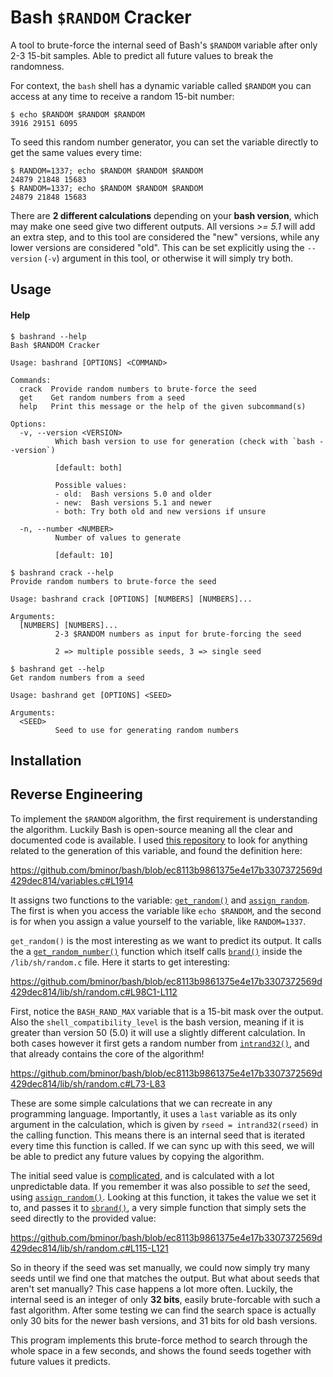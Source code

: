 # Bash `$RANDOM` Cracker

A tool to brute-force the internal seed of Bash's `$RANDOM` variable after only 2-3 15-bit samples. Able to predict all future values to break the randomness. 

For context, the `bash` shell has a dynamic variable called `$RANDOM` you can access at any time to receive a random 15-bit number:

```Shell
$ echo $RANDOM $RANDOM $RANDOM
3916 29151 6095
```

To seed this random number generator, you can set the variable directly to get the same values every time:

```Shell
$ RANDOM=1337; echo $RANDOM $RANDOM $RANDOM
24879 21848 15683
$ RANDOM=1337; echo $RANDOM $RANDOM $RANDOM
24879 21848 15683
```

There are **2 different calculations** depending on your **bash version**, which may make one seed give two different outputs. All versions *>= 5.1* will add an extra step, and to this tool are considered the "new" versions, while any lower versions are considered "old". This can be set explicitly using the `--version` (`-v`) argument in this tool, or otherwise it will simply try both. 

## Usage

<!-- TODO: asciinema recording -->

<!-- 
bash --version
echo $RANDOM $RANDOM $RANDOM
bashrand crack 664 2679 3415
echo $RANDOM $RANDOM $RANDOM
bashrand get 892556151
bashrand get 892556151 -v old
bashrand get 892556151 -v old -s 6
bashrand get 892556151 -v old -s 6 -n 3
echo $RANDOM $RANDOM $RANDOM
exit
 -->

#### Help

```Shell
$ bashrand --help
Bash $RANDOM Cracker

Usage: bashrand [OPTIONS] <COMMAND>

Commands:
  crack  Provide random numbers to brute-force the seed
  get    Get random numbers from a seed
  help   Print this message or the help of the given subcommand(s)

Options:
  -v, --version <VERSION>
          Which bash version to use for generation (check with `bash --version`)

          [default: both]

          Possible values:
          - old:  Bash versions 5.0 and older
          - new:  Bash versions 5.1 and newer
          - both: Try both old and new versions if unsure

  -n, --number <NUMBER>
          Number of values to generate

          [default: 10]
```

```Shell
$ bashrand crack --help
Provide random numbers to brute-force the seed

Usage: bashrand crack [OPTIONS] [NUMBERS] [NUMBERS]...

Arguments:
  [NUMBERS] [NUMBERS]...
          2-3 $RANDOM numbers as input for brute-forcing the seed

          2 => multiple possible seeds, 3 => single seed
```

```Shell
$ bashrand get --help
Get random numbers from a seed

Usage: bashrand get [OPTIONS] <SEED>

Arguments:
  <SEED>
          Seed to use for generating random numbers
```

## Installation



## Reverse Engineering

To implement the `$RANDOM` algorithm, the first requirement is understanding the algorithm. Luckily Bash is open-source meaning all the clear and documented code is available. I used [this repository](https://github.com/bminor/bash) to look for anything related to the generation of this variable, and found the definition here:

https://github.com/bminor/bash/blob/ec8113b9861375e4e17b3307372569d429dec814/variables.c#L1914

It assigns two functions to the variable: [`get_random()`](https://github.com/bminor/bash/blob/ec8113b9861375e4e17b3307372569d429dec814/variables.c#L1443-L1450) and [`assign_random`](https://github.com/bminor/bash/blob/ec8113b9861375e4e17b3307372569d429dec814/variables.c#L1401-L1420). The first is when you access the variable like `echo $RANDOM`, and the second is for when you assign a value yourself to the variable, like `RANDOM=1337`. 

`get_random()` is the most interesting as we want to predict its output. It calls the a [`get_random_number()`](https://github.com/bminor/bash/blob/ec8113b9861375e4e17b3307372569d429dec814/variables.c#L1422C1-L1440) function which itself calls [`brand()`](https://github.com/bminor/bash/blob/ec8113b9861375e4e17b3307372569d429dec814/lib/sh/random.c#L98C1-L112) inside the `/lib/sh/random.c` file. Here it starts to get interesting:

https://github.com/bminor/bash/blob/ec8113b9861375e4e17b3307372569d429dec814/lib/sh/random.c#L98C1-L112

First, notice the `BASH_RAND_MAX` variable that is a 15-bit mask over the output. Also the `shell_compatibility_level` is the bash version, meaning if it is greater than version 50 (5.0) it will use a slightly different calculation. In both cases however it first gets a random number from [`intrand32()`](https://github.com/bminor/bash/blob/ec8113b9861375e4e17b3307372569d429dec814/lib/sh/random.c#L55-L84), and that already contains the core of the algorithm!

https://github.com/bminor/bash/blob/ec8113b9861375e4e17b3307372569d429dec814/lib/sh/random.c#L73-L83

These are some simple calculations that we can recreate in any programming language. Importantly, it uses a `last` variable as its only argument in the calculation, which is given by `rseed = intrand32(rseed)` in the calling function. This means there is an internal seed that is iterated every time this function is called. If we can sync up with this seed, we will be able to predict any future values by copying the algorithm. 

The initial seed value is [complicated](https://github.com/bminor/bash/blob/ec8113b9861375e4e17b3307372569d429dec814/lib/sh/random.c#L87-L96), and is calculated with a lot unpredictable data. If you remember it was also possible to *set* the seed, using [`assign_random()`](https://github.com/bminor/bash/blob/ec8113b9861375e4e17b3307372569d429dec814/variables.c#L1401-L1420). Looking at this function, it takes the value we set it to, and passes it to [`sbrand()`](https://github.com/bminor/bash/blob/ec8113b9861375e4e17b3307372569d429dec814/lib/sh/random.c#L115-L121), a very simple function that simply sets the seed directly to the provided value:

https://github.com/bminor/bash/blob/ec8113b9861375e4e17b3307372569d429dec814/lib/sh/random.c#L115-L121

So in theory if the seed was set manually, we could now simply try many seeds until we find one that matches the output. But what about seeds that aren't set manually? This case happens a lot more often. Luckily, the internal seed is an integer of only **32 bits**, easily brute-forcable with such a fast algorithm. After some testing we can find the search space is actually only 30 bits for the newer bash versions, and 31 bits for old bash versions. 

This program implements this brute-force method to search through the whole space in a few seconds, and shows the found seeds together with future values it predicts. 
